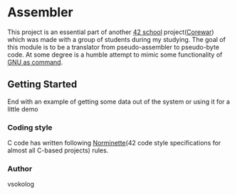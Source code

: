# Assembler
This project is an essential part of another [42 school](https://www.wikiwand.com/en/42_(school)) project([Corewar](https://www.wikiwand.com/en/Core_War)) which was made with a group of students during my studying.
The goal of this module is to be a translator from pseudo-assembler to pseudo-byte code. At some degree is a humble attempt to mimic some functionality of [GNU as command](https://linux.die.net/man/1/as).

## Getting Started

End with an example of getting some data out of the system or using it for a little demo

### Coding style
C code has written following [Norminette](https://github.com/vsokh/assembler/blob/master/docs/norme.en.pdf)(42 code style specifications for almost all C-based projects) rules.

### Author
vsokolog
